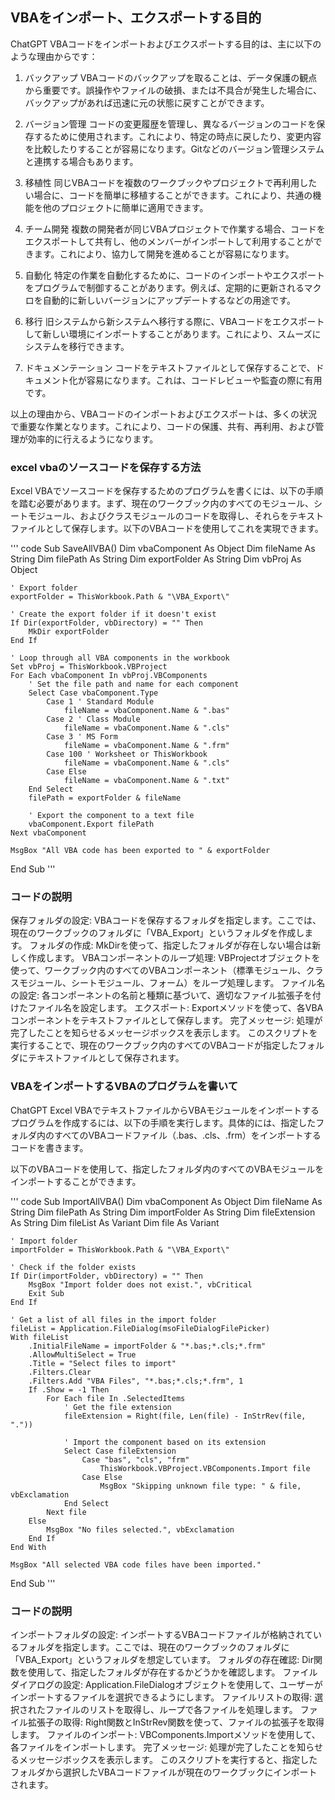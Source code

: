 ## VBAをインポート、エクスポートする目的
ChatGPT
VBAコードをインポートおよびエクスポートする目的は、主に以下のような理由からです：

1. バックアップ
VBAコードのバックアップを取ることは、データ保護の観点から重要です。誤操作やファイルの破損、または不具合が発生した場合に、バックアップがあれば迅速に元の状態に戻すことができます。

2. バージョン管理
コードの変更履歴を管理し、異なるバージョンのコードを保存するために使用されます。これにより、特定の時点に戻したり、変更内容を比較したりすることが容易になります。Gitなどのバージョン管理システムと連携する場合もあります。

3. 移植性
同じVBAコードを複数のワークブックやプロジェクトで再利用したい場合に、コードを簡単に移植することができます。これにより、共通の機能を他のプロジェクトに簡単に適用できます。

4. チーム開発
複数の開発者が同じVBAプロジェクトで作業する場合、コードをエクスポートして共有し、他のメンバーがインポートして利用することができます。これにより、協力して開発を進めることが容易になります。

5. 自動化
特定の作業を自動化するために、コードのインポートやエクスポートをプログラムで制御することがあります。例えば、定期的に更新されるマクロを自動的に新しいバージョンにアップデートするなどの用途です。

6. 移行
旧システムから新システムへ移行する際に、VBAコードをエクスポートして新しい環境にインポートすることがあります。これにより、スムーズにシステムを移行できます。

7. ドキュメンテーション
コードをテキストファイルとして保存することで、ドキュメント化が容易になります。これは、コードレビューや監査の際に有用です。

以上の理由から、VBAコードのインポートおよびエクスポートは、多くの状況で重要な作業となります。これにより、コードの保護、共有、再利用、および管理が効率的に行えるようになります。



### excel vbaのソースコードを保存する方法

Excel VBAでソースコードを保存するためのプログラムを書くには、以下の手順を踏む必要があります。まず、現在のワークブック内のすべてのモジュール、シートモジュール、およびクラスモジュールのコードを取得し、それらをテキストファイルとして保存します。以下のVBAコードを使用してこれを実現できます。

''' code
Sub SaveAllVBA()
    Dim vbaComponent As Object
    Dim fileName As String
    Dim filePath As String
    Dim exportFolder As String
    Dim vbProj As Object
    
    ' Export folder
    exportFolder = ThisWorkbook.Path & "\VBA_Export\"
    
    ' Create the export folder if it doesn't exist
    If Dir(exportFolder, vbDirectory) = "" Then
        MkDir exportFolder
    End If
    
    ' Loop through all VBA components in the workbook
    Set vbProj = ThisWorkbook.VBProject
    For Each vbaComponent In vbProj.VBComponents
        ' Set the file path and name for each component
        Select Case vbaComponent.Type
            Case 1 ' Standard Module
                fileName = vbaComponent.Name & ".bas"
            Case 2 ' Class Module
                fileName = vbaComponent.Name & ".cls"
            Case 3 ' MS Form
                fileName = vbaComponent.Name & ".frm"
            Case 100 ' Worksheet or ThisWorkbook
                fileName = vbaComponent.Name & ".cls"
            Case Else
                fileName = vbaComponent.Name & ".txt"
        End Select
        filePath = exportFolder & fileName
        
        ' Export the component to a text file
        vbaComponent.Export filePath
    Next vbaComponent
    
    MsgBox "All VBA code has been exported to " & exportFolder
End Sub
'''

### コードの説明
保存フォルダの設定: VBAコードを保存するフォルダを指定します。ここでは、現在のワークブックのフォルダに「VBA_Export」というフォルダを作成します。
フォルダの作成: MkDirを使って、指定したフォルダが存在しない場合は新しく作成します。
VBAコンポーネントのループ処理: VBProjectオブジェクトを使って、ワークブック内のすべてのVBAコンポーネント（標準モジュール、クラスモジュール、シートモジュール、フォーム）をループ処理します。
ファイル名の設定: 各コンポーネントの名前と種類に基づいて、適切なファイル拡張子を付けたファイル名を設定します。
エクスポート: Exportメソッドを使って、各VBAコンポーネントをテキストファイルとして保存します。
完了メッセージ: 処理が完了したことを知らせるメッセージボックスを表示します。
このスクリプトを実行することで、現在のワークブック内のすべてのVBAコードが指定したフォルダにテキストファイルとして保存されます。

### VBAをインポートするVBAのプログラムを書いて
ChatGPT
Excel VBAでテキストファイルからVBAモジュールをインポートするプログラムを作成するには、以下の手順を実行します。具体的には、指定したフォルダ内のすべてのVBAコードファイル（.bas、.cls、.frm）をインポートするコードを書きます。

以下のVBAコードを使用して、指定したフォルダ内のすべてのVBAモジュールをインポートすることができます。

''' code
Sub ImportAllVBA()
    Dim vbaComponent As Object
    Dim fileName As String
    Dim filePath As String
    Dim importFolder As String
    Dim fileExtension As String
    Dim fileList As Variant
    Dim file As Variant
    
    ' Import folder
    importFolder = ThisWorkbook.Path & "\VBA_Export\"
    
    ' Check if the folder exists
    If Dir(importFolder, vbDirectory) = "" Then
        MsgBox "Import folder does not exist.", vbCritical
        Exit Sub
    End If
    
    ' Get a list of all files in the import folder
    fileList = Application.FileDialog(msoFileDialogFilePicker)
    With fileList
        .InitialFileName = importFolder & "*.bas;*.cls;*.frm"
        .AllowMultiSelect = True
        .Title = "Select files to import"
        .Filters.Clear
        .Filters.Add "VBA Files", "*.bas;*.cls;*.frm", 1
        If .Show = -1 Then
            For Each file In .SelectedItems
                ' Get the file extension
                fileExtension = Right(file, Len(file) - InStrRev(file, "."))
                
                ' Import the component based on its extension
                Select Case fileExtension
                    Case "bas", "cls", "frm"
                        ThisWorkbook.VBProject.VBComponents.Import file
                    Case Else
                        MsgBox "Skipping unknown file type: " & file, vbExclamation
                End Select
            Next file
        Else
            MsgBox "No files selected.", vbExclamation
        End If
    End With
    
    MsgBox "All selected VBA code files have been imported."
End Sub
'''
### コードの説明
インポートフォルダの設定: インポートするVBAコードファイルが格納されているフォルダを指定します。ここでは、現在のワークブックのフォルダに「VBA_Export」というフォルダを想定しています。
フォルダの存在確認: Dir関数を使用して、指定したフォルダが存在するかどうかを確認します。
ファイルダイアログの設定: Application.FileDialogオブジェクトを使用して、ユーザーがインポートするファイルを選択できるようにします。
ファイルリストの取得: 選択されたファイルのリストを取得し、ループで各ファイルを処理します。
ファイル拡張子の取得: Right関数とInStrRev関数を使って、ファイルの拡張子を取得します。
ファイルのインポート: VBComponents.Importメソッドを使用して、各ファイルをインポートします。
完了メッセージ: 処理が完了したことを知らせるメッセージボックスを表示します。
このスクリプトを実行すると、指定したフォルダから選択したVBAコードファイルが現在のワークブックにインポートされます。


